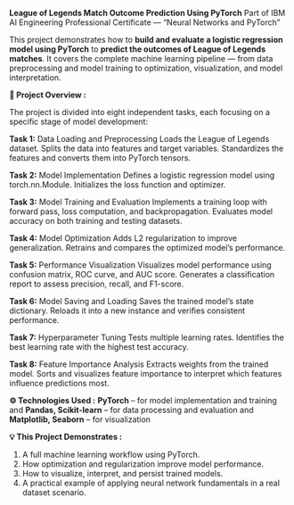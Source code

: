 **League of Legends Match Outcome Prediction Using PyTorch**
Part of IBM AI Engineering Professional Certificate — “Neural Networks and PyTorch”

This project demonstrates how to **build and evaluate a logistic regression model using PyTorch** to **predict the outcomes of League of Legends matches**.
It covers the complete machine learning pipeline — from data preprocessing and model training to optimization, visualization, and model interpretation.

**🚀 Project Overview :**

The project is divided into eight independent tasks, each focusing on a specific stage of model development:

**Task 1:** Data Loading and Preprocessing
Loads the League of Legends dataset.
Splits the data into features and target variables.
Standardizes the features and converts them into PyTorch tensors.

**Task 2:** Model Implementation
Defines a logistic regression model using torch.nn.Module.
Initializes the loss function and optimizer.

**Task 3:** Model Training and Evaluation
Implements a training loop with forward pass, loss computation, and backpropagation.
Evaluates model accuracy on both training and testing datasets.

**Task 4:** Model Optimization
Adds L2 regularization to improve generalization.
Retrains and compares the optimized model’s performance.

**Task 5:** Performance Visualization
Visualizes model performance using confusion matrix, ROC curve, and AUC score.
Generates a classification report to assess precision, recall, and F1-score.

**Task 6:** Model Saving and Loading
Saves the trained model’s state dictionary.
Reloads it into a new instance and verifies consistent performance.

**Task 7:** Hyperparameter Tuning
Tests multiple learning rates.
Identifies the best learning rate with the highest test accuracy.

**Task 8:** Feature Importance Analysis
Extracts weights from the trained model.
Sorts and visualizes feature importance to interpret which features influence predictions most.

**⚙️ Technologies Used :**
**PyTorch** – for model implementation and training and 
**Pandas, Scikit-learn** – for data processing and evaluation and 
**Matplotlib, Seaborn** – for visualization

**💡 This Project Demonstrates :**
1. A full machine learning workflow using PyTorch.
2. How optimization and regularization improve model performance.
3. How to visualize, interpret, and persist trained models.
4. A practical example of applying neural network fundamentals in a real dataset scenario.

